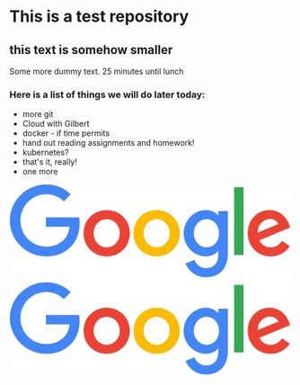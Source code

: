 # This is a test repository

## this text is somehow smaller

Some more dummy text. 25 minutes until lunch

### Here is a list of things we will do later today:

* more git
* Cloud with Gilbert
* docker - if time permits
* hand out reading assignments and homework!
* kubernetes?
* that's it, really!
* one more

![](googlelogo_color_272x92dp.png)
![](https://github.com/adrianisme/Test-20210111/blob/main/googlelogo_color_272x92dp.png)
